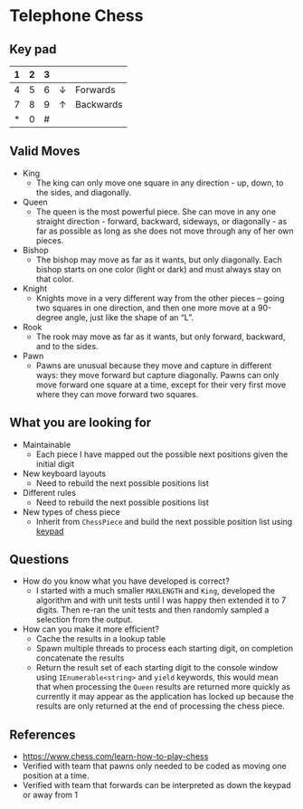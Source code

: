 # Telephone Chess

## Key pad

| 1 | 2 | 3 |   |           |
|---|---|---|---|-----------|
| 4 | 5 | 6 | ↓ | Forwards  |
| 7 | 8 | 9 | ↑ | Backwards |
| * | 0 | # |   |           |

## Valid Moves

- King
    - The king can only move one square in any direction - up, down, to the sides, and diagonally.
- Queen
    - The queen is the most powerful piece. She can move in any one straight direction - forward, backward, sideways, or diagonally - as far as possible as long as she does not move through any of her own pieces.
- Bishop
    - The bishop may move as far as it wants, but only diagonally. Each bishop starts on one color (light or dark) and must always stay on that color.
- Knight
    - Knights move in a very different way from the other pieces – going two squares in one direction, and then one more move at a 90-degree angle, just like the shape of an “L”.
- Rook
    - The rook may move as far as it wants, but only forward, backward, and to the sides.
- Pawn
    - Pawns are unusual because they move and capture in different ways: they move forward but capture diagonally. Pawns can only move forward one square at a time, except for their very first move where they can move forward two squares.

## What you are looking for

- Maintainable
    - Each piece I have mapped out the possible next positions given the initial digit
- New keyboard layouts
    - Need to rebuild the next possible positions list
- Different rules
    - Need to rebuild the next possible positions list
- New types of chess piece
    - Inherit from `ChessPiece` and build the next possible position list using [keypad](#key-pad)

## Questions

- How do you know what you have developed is correct?
    - I started with a much smaller `MAXLENGTH` and `King`, developed the algorithm and with unit tests until I was happy then extended it to 7 digits.  Then re-ran the unit tests and then randomly sampled a selection from the output.
- How can you make it more efficient?
    - Cache the results in a lookup table
    - Spawn multiple threads to process each starting digit, on completion concatenate the results
    - Return the result set of each starting digit to the console window using `IEnumerable<string>` and `yield` keywords, this would mean that when processing the `Queen` results are returned more quickly as currently it may appear as the application has locked up because the results are only returned at the end of processing the chess piece.


## References

- https://www.chess.com/learn-how-to-play-chess
- Verified with team that pawns only needed to be coded as moving one position at a time.
- Verified with team that forwards can be interpreted as down the keypad or away from 1
